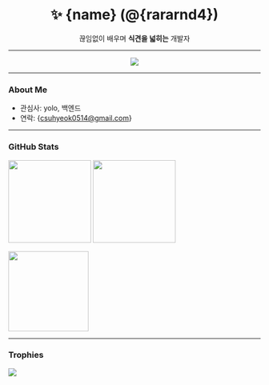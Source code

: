 <h1 align="center">✨ {name} (@{rararnd4})</h1>
<p align="center">
  끊임없이 배우며 <b>식견을 넓히는</b> 개발자
</p>

---

<p align="center">
  <img src="https://readme-typing-svg.herokuapp.com?size=22&duration=2500&pause=800&vCenter=true&width=650&lines=Node.js+%26+CV+Enthusiast;Learning+YOLOv11;Building+Clean+APIs;Always+Expanding+My+Insight" />
</p>

---

### About Me
- 관심사: yolo, 백엔드
- 연락: {csuhyeok0514@gmail.com}

---

### GitHub Stats
<p>
  <img height="165" src="https://github-readme-stats.vercel.app/api?username={rararnd4}&show_icons=true&hide_title=true&include_all_commits=true" />
  <img height="165" src="https://streak-stats.demolab.com?user={rararnd4}&hide_current_streak=true&date_format=%5BY.%5Dn.j&card_width=380" />
</p>
<p>
  <img height="160" src="https://github-readme-stats.vercel.app/api/top-langs/?username={rararnd4}&layout=compact&langs_count=8" />
</p>

---

### Trophies
<p>
  <img src="https://github-profile-trophy.vercel.app/?username={rararnd4}&theme=flat&column=7" />
</p>


<!-- 선택: Snake 애니메이션은 workflow 필요
![snake gif](https://github.com/{rararnd4}/{rararnd4}/blob/output/github-contribution-grid-snake.svg)
-->
